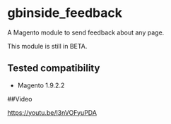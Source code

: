 # gbinside_feedback
A Magento module to send feedback about any page.

This module is still in BETA.

Tested compatibility
--------------------
* Magento 1.9.2.2

##Video

https://youtu.be/l3nVOFyuPDA
